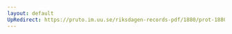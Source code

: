 ```yaml
---
layout: default
UpRedirect: https://pruto.im.uu.se/riksdagen-records-pdf/1880/prot-1880--fk--024/prot-1880--fk--024_035.pdf
---
```

